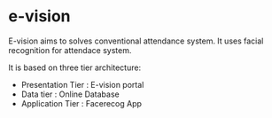 # e-vision
E-vision aims to solves conventional attendance system. It uses facial recognition for attendace system.

It is based on three tier architecture:
- Presentation Tier : E-vision portal
- Data tier : Online Database
- Application Tier : Facerecog App

